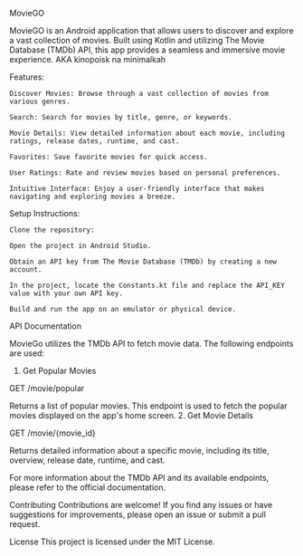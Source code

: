 MovieGO

MovieGO is an Android application that allows users to discover and explore a vast collection of movies. Built using Kotlin and utilizing The Movie Database (TMDb) API, this app provides a seamless and immersive movie experience. AKA kinopoisk na minimalkah 

Features: 

    Discover Movies: Browse through a vast collection of movies from various genres.
    
    Search: Search for movies by title, genre, or keywords.
    
    Movie Details: View detailed information about each movie, including ratings, release dates, runtime, and cast.
    
    Favorites: Save favorite movies for quick access.
    
    User Ratings: Rate and review movies based on personal preferences.
    
    Intuitive Interface: Enjoy a user-friendly interface that makes navigating and exploring movies a breeze.

Setup Instructions: 

    Clone the repository:

    Open the project in Android Studio.

    Obtain an API key from The Movie Database (TMDb) by creating a new account.

    In the project, locate the Constants.kt file and replace the API_KEY value with your own API key.

    Build and run the app on an emulator or physical device.

API Documentation

MovieGo utilizes the TMDb API to fetch movie data. The following endpoints are used:
1. Get Popular Movies

GET /movie/popular

Returns a list of popular movies. This endpoint is used to fetch the popular movies displayed on the app's home screen.
2. Get Movie Details

GET /movie/{movie_id}

Returns detailed information about a specific movie, including its title, overview, release date, runtime, and cast.

For more information about the TMDb API and its available endpoints, please refer to the official documentation.

Contributing
Contributions are welcome! If you find any issues or have suggestions for improvements, please open an issue or submit a pull request.

License
This project is licensed under the MIT License.
